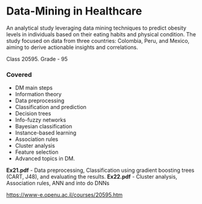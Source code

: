 # Data-Mining in Healthcare

An analytical study leveraging data mining techniques to predict obesity levels in individuals based on their eating habits and physical condition. The study focused on data from three countries: Colombia, Peru, and Mexico, aiming to derive actionable insights and correlations.

Class 20595. Grade - 95

### Covered
- DM main steps
- Information theory
- Data preprocessing
- Classification and prediction
- Decision trees
- Info-fuzzy networks
- Bayesian classification
- Instance-based learning
- Association rules
- Cluster analysis
- Feature selection
- Advanced topics in DM.

**Ex21.pdf** - Data preprocessing, Classification using gradient boosting trees (CART, J48), and evaluating the results.
**Ex22.pdf** - Cluster analysis, Association rules, ANN and into do DNNs

https://www-e.openu.ac.il/courses/20595.htm
